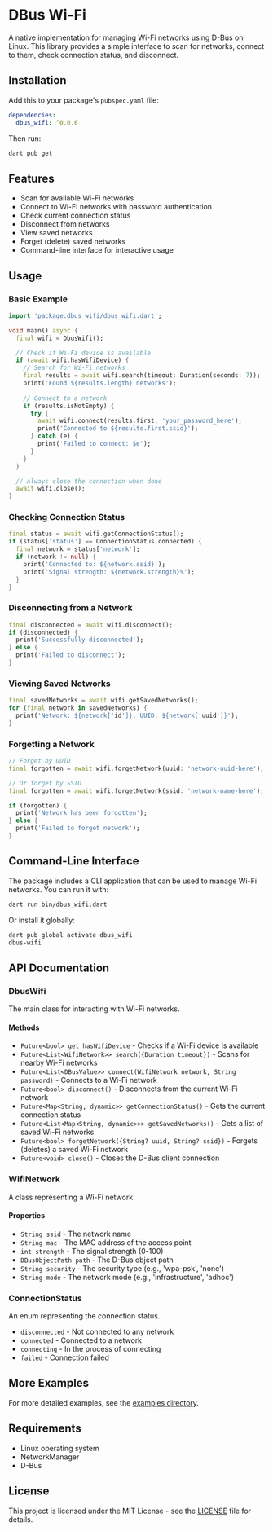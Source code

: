 # DBus Wi-Fi

A native implementation for managing Wi-Fi networks using D-Bus on Linux. This library provides a simple interface to scan for networks, connect to them, check connection status, and disconnect.

## Installation

Add this to your package's `pubspec.yaml` file:

```yaml
dependencies:
  dbus_wifi: ^0.0.6
```

Then run:

```bash
dart pub get
```

## Features

- Scan for available Wi-Fi networks
- Connect to Wi-Fi networks with password authentication
- Check current connection status
- Disconnect from networks
- View saved networks
- Forget (delete) saved networks
- Command-line interface for interactive usage

## Usage

### Basic Example

```dart
import 'package:dbus_wifi/dbus_wifi.dart';

void main() async {
  final wifi = DbusWifi();

  // Check if Wi-Fi device is available
  if (await wifi.hasWifiDevice) {
    // Search for Wi-Fi networks
    final results = await wifi.search(timeout: Duration(seconds: 7));
    print('Found ${results.length} networks');
    
    // Connect to a network
    if (results.isNotEmpty) {
      try {
        await wifi.connect(results.first, 'your_password_here');
        print('Connected to ${results.first.ssid}');
      } catch (e) {
        print('Failed to connect: $e');
      }
    }
  }

  // Always close the connection when done
  await wifi.close();
}
```

### Checking Connection Status

```dart
final status = await wifi.getConnectionStatus();
if (status['status'] == ConnectionStatus.connected) {
  final network = status['network'];
  if (network != null) {
    print('Connected to: ${network.ssid}');
    print('Signal strength: ${network.strength}%');
  }
}
```

### Disconnecting from a Network

```dart
final disconnected = await wifi.disconnect();
if (disconnected) {
  print('Successfully disconnected');
} else {
  print('Failed to disconnect');
}
```

### Viewing Saved Networks

```dart
final savedNetworks = await wifi.getSavedNetworks();
for (final network in savedNetworks) {
  print('Network: ${network['id']}, UUID: ${network['uuid']}');
}
```

### Forgetting a Network

```dart
// Forget by UUID
final forgotten = await wifi.forgetNetwork(uuid: 'network-uuid-here');

// Or forget by SSID
final forgotten = await wifi.forgetNetwork(ssid: 'network-name-here');

if (forgotten) {
  print('Network has been forgotten');
} else {
  print('Failed to forget network');
}
```

## Command-Line Interface

The package includes a CLI application that can be used to manage Wi-Fi networks. You can run it with:

```bash
dart run bin/dbus_wifi.dart
```

Or install it globally:

```bash
dart pub global activate dbus_wifi
dbus-wifi
```

## API Documentation

### DbusWifi

The main class for interacting with Wi-Fi networks.

#### Methods

- `Future<bool> get hasWifiDevice` - Checks if a Wi-Fi device is available
- `Future<List<WifiNetwork>> search({Duration timeout})` - Scans for nearby Wi-Fi networks
- `Future<List<DBusValue>> connect(WifiNetwork network, String password)` - Connects to a Wi-Fi network
- `Future<bool> disconnect()` - Disconnects from the current Wi-Fi network
- `Future<Map<String, dynamic>> getConnectionStatus()` - Gets the current connection status
- `Future<List<Map<String, dynamic>>> getSavedNetworks()` - Gets a list of saved Wi-Fi networks
- `Future<bool> forgetNetwork({String? uuid, String? ssid})` - Forgets (deletes) a saved Wi-Fi network
- `Future<void> close()` - Closes the D-Bus client connection

### WifiNetwork

A class representing a Wi-Fi network.

#### Properties

- `String ssid` - The network name
- `String mac` - The MAC address of the access point
- `int strength` - The signal strength (0-100)
- `DBusObjectPath path` - The D-Bus object path
- `String security` - The security type (e.g., 'wpa-psk', 'none')
- `String mode` - The network mode (e.g., 'infrastructure', 'adhoc')

### ConnectionStatus

An enum representing the connection status.

- `disconnected` - Not connected to any network
- `connected` - Connected to a network
- `connecting` - In the process of connecting
- `failed` - Connection failed

## More Examples

For more detailed examples, see the [examples directory](https://github.com/akshaybabloo/dbus_wifi/tree/main/example).

## Requirements

- Linux operating system
- NetworkManager
- D-Bus

## License

This project is licensed under the MIT License - see the [LICENSE](LICENSE) file for details.
